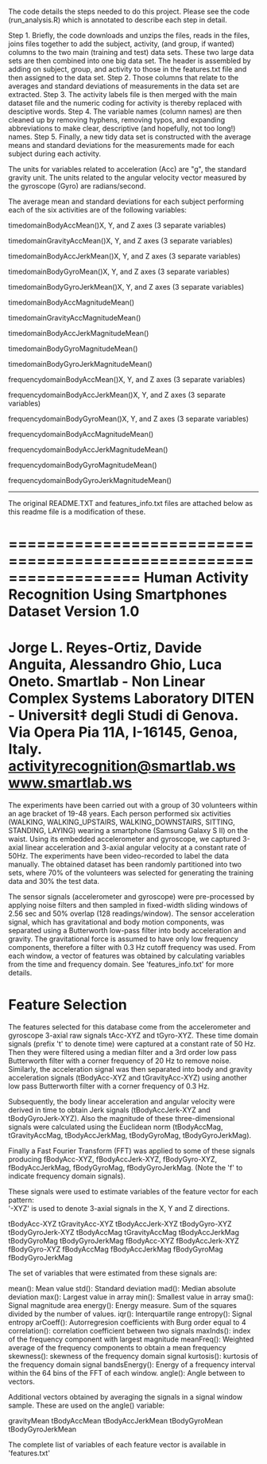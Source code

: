   The code details the steps needed to do this project. Please see the code (run_analysis.R) which is annotated to describe each step in detail.
  
  Step 1. Briefly, the code downloads and unzips the files, reads in the files, joins files together to add the subject, activity, (and group, if wanted) columns to the two main (training and test) data sets. These two large data sets are then combined into one big data set. The header is assembled by adding on subject, group, and activity to those in the features.txt file and then assigned to the data set. 
  Step 2. Those columns that relate to the averages and standard deviations of measurements in the data set are extracted. 
  Step 3. The activity labels file is then merged with the main dataset file and the numeric coding for activity is thereby replaced with desciptive words. 
  Step 4. The variable names (column names) are then cleaned up by removing hyphens, removing typos, and expanding abbreviations to make clear, descriptive (and hopefully, not too long!) names. 
  Step 5. Finally, a new tidy data set is constructed with the average means and standard deviations for the measurements made for each subject during each activity. 
  
  The units for variables related to acceleration (Acc) are "g", the standard gravity unit. The units related to the angular velocity vector measured by the gyroscope (Gyro) are radians/second. 
  
  The average mean and standard deviations for each subject performing each of the six activities are of the following variables:
  
  timedomainBodyAccMean()X, Y, and Z axes           (3 separate variables)
  
  timedomainGravityAccMean()X, Y, and Z axes        (3 separate variables)
  
  timedomainBodyAccJerkMean()X, Y, and Z axes       (3 separate variables)
  
  timedomainBodyGyroMean()X, Y, and Z axes          (3 separate variables)
  
  timedomainBodyGyroJerkMean()X, Y, and Z axes      (3 separate variables)
  
  timedomainBodyAccMagnitudeMean()
  
  timedomainGravityAccMagnitudeMean()
  
  timedomainBodyAccJerkMagnitudeMean()
  
  timedomainBodyGyroMagnitudeMean()
  
  timedomainBodyGyroJerkMagnitudeMean()
  
  frequencydomainBodyAccMean()X, Y, and Z axes        (3 separate variables)
  
  frequencydomainBodyAccJerkMean()X, Y, and Z axes    (3 separate variables)
  
  frequencydomainBodyGyroMean()X, Y, and Z axes       (3 separate variables)
  
  frequencydomainBodyAccMagnitudeMean()
  
  frequencydomainBodyAccJerkMagnitudeMean()
  
  frequencydomainBodyGyroMagnitudeMean()
  
  frequencydomainBodyGyroJerkMagnitudeMean()
  
************************************************  
  
  The original README.TXT and features_info.txt files are attached below as this readme file is a modification of these.
  
  
  
  ==================================================================
Human Activity Recognition Using Smartphones Dataset
Version 1.0
==================================================================
Jorge L. Reyes-Ortiz, Davide Anguita, Alessandro Ghio, Luca Oneto.
Smartlab - Non Linear Complex Systems Laboratory
DITEN - Universit‡ degli Studi di Genova.
Via Opera Pia 11A, I-16145, Genoa, Italy.
activityrecognition@smartlab.ws
www.smartlab.ws
==================================================================

The experiments have been carried out with a group of 30 volunteers within an age bracket of 19-48 years. Each person performed six activities (WALKING, WALKING_UPSTAIRS, WALKING_DOWNSTAIRS, SITTING, STANDING, LAYING) wearing a smartphone (Samsung Galaxy S II) on the waist. Using its embedded accelerometer and gyroscope, we captured 3-axial linear acceleration and 3-axial angular velocity at a constant rate of 50Hz. The experiments have been video-recorded to label the data manually. The obtained dataset has been randomly partitioned into two sets, where 70% of the volunteers was selected for generating the training data and 30% the test data. 

The sensor signals (accelerometer and gyroscope) were pre-processed by applying noise filters and then sampled in fixed-width sliding windows of 2.56 sec and 50% overlap (128 readings/window). The sensor acceleration signal, which has gravitational and body motion components, was separated using a Butterworth low-pass filter into body acceleration and gravity. The gravitational force is assumed to have only low frequency components, therefore a filter with 0.3 Hz cutoff frequency was used. From each window, a vector of features was obtained by calculating variables from the time and frequency domain. See 'features_info.txt' for more details. 

Feature Selection 
=================

The features selected for this database come from the accelerometer and gyroscope 3-axial raw signals tAcc-XYZ and tGyro-XYZ. These time domain signals (prefix 't' to denote time) were captured at a constant rate of 50 Hz. Then they were filtered using a median filter and a 3rd order low pass Butterworth filter with a corner frequency of 20 Hz to remove noise. Similarly, the acceleration signal was then separated into body and gravity acceleration signals (tBodyAcc-XYZ and tGravityAcc-XYZ) using another low pass Butterworth filter with a corner frequency of 0.3 Hz. 

Subsequently, the body linear acceleration and angular velocity were derived in time to obtain Jerk signals (tBodyAccJerk-XYZ and tBodyGyroJerk-XYZ). Also the magnitude of these three-dimensional signals were calculated using the Euclidean norm (tBodyAccMag, tGravityAccMag, tBodyAccJerkMag, tBodyGyroMag, tBodyGyroJerkMag). 

Finally a Fast Fourier Transform (FFT) was applied to some of these signals producing fBodyAcc-XYZ, fBodyAccJerk-XYZ, fBodyGyro-XYZ, fBodyAccJerkMag, fBodyGyroMag, fBodyGyroJerkMag. (Note the 'f' to indicate frequency domain signals). 

These signals were used to estimate variables of the feature vector for each pattern:  
'-XYZ' is used to denote 3-axial signals in the X, Y and Z directions.

tBodyAcc-XYZ
tGravityAcc-XYZ
tBodyAccJerk-XYZ
tBodyGyro-XYZ
tBodyGyroJerk-XYZ
tBodyAccMag
tGravityAccMag
tBodyAccJerkMag
tBodyGyroMag
tBodyGyroJerkMag
fBodyAcc-XYZ
fBodyAccJerk-XYZ
fBodyGyro-XYZ
fBodyAccMag
fBodyAccJerkMag
fBodyGyroMag
fBodyGyroJerkMag

The set of variables that were estimated from these signals are: 

mean(): Mean value
std(): Standard deviation
mad(): Median absolute deviation 
max(): Largest value in array
min(): Smallest value in array
sma(): Signal magnitude area
energy(): Energy measure. Sum of the squares divided by the number of values. 
iqr(): Interquartile range 
entropy(): Signal entropy
arCoeff(): Autorregresion coefficients with Burg order equal to 4
correlation(): correlation coefficient between two signals
maxInds(): index of the frequency component with largest magnitude
meanFreq(): Weighted average of the frequency components to obtain a mean frequency
skewness(): skewness of the frequency domain signal 
kurtosis(): kurtosis of the frequency domain signal 
bandsEnergy(): Energy of a frequency interval within the 64 bins of the FFT of each window.
angle(): Angle between to vectors.

Additional vectors obtained by averaging the signals in a signal window sample. These are used on the angle() variable:

gravityMean
tBodyAccMean
tBodyAccJerkMean
tBodyGyroMean
tBodyGyroJerkMean

The complete list of variables of each feature vector is available in 'features.txt'


  
